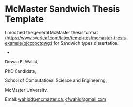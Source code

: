 # McMaster Sandwich Thesis Template

I modified the general McMaster thesis format (https://www.overleaf.com/latex/templates/mcmaster-thesis-example/bjccppctqwgt) for Sandwich types dissertation. 

-
Dewan F. Wahid,

PhD Candidate, 

School of Computational Science and Engineering,

McMaster University,

Email: wahidd@mcmaster.ca, dfwahid@gmail.com
